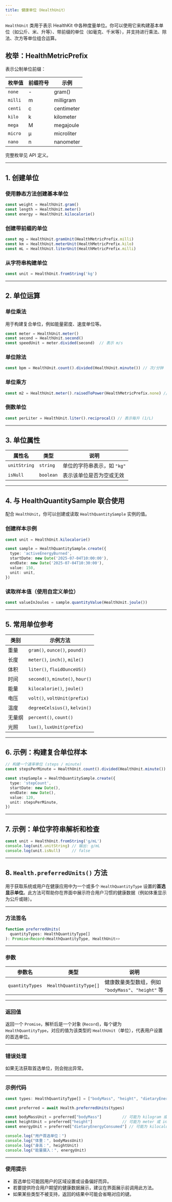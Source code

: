 ```yaml
---
title: 健康单位（HealthUnit）
---
```

`HealthUnit` 类用于表示 HealthKit 中各种度量单位。你可以使用它来构建基本单位（如公斤、米、升等）、带前缀的单位（如毫克、千米等），并支持进行乘法、除法、次方等单位组合运算。

## 枚举：HealthMetricPrefix

表示公制单位前缀：

| 枚举值     | 前缀符号 | 示例         |
| ------- | ---- | ---------- |
| `none`  | -    | gram()     |
| `milli` | m    | milligram  |
| `centi` | c    | centimeter |
| `kilo`  | k    | kilometer  |
| `mega`  | M    | megajoule  |
| `micro` | μ    | microliter |
| `nano`  | n    | nanometer  |

完整枚举见 API 定义。

---

## 1. 创建单位

### 使用静态方法创建基本单位

```ts
const weight = HealthUnit.gram()
const length = HealthUnit.meter()
const energy = HealthUnit.kilocalorie()
```

### 创建带前缀的单位

```ts
const mg = HealthUnit.gramUnit(HealthMetricPrefix.milli)
const km = HealthUnit.meterUnit(HealthMetricPrefix.kilo)
const mL = HealthUnit.literUnit(HealthMetricPrefix.milli)
```

### 从字符串构建单位

```ts
const unit = HealthUnit.fromString('kg')
```

---

## 2. 单位运算

### 单位乘法

用于构建复合单位，例如能量密度、速度单位等。

```ts
const meter = HealthUnit.meter()
const second = HealthUnit.second()
const speedUnit = meter.divided(second)  // 表示 m/s
```

### 单位除法

```ts
const bpm = HealthUnit.count().divided(HealthUnit.minute()) // 次/分钟
```

### 单位乘方

```ts
const m2 = HealthUnit.meter().raisedToPower(HealthMetricPrefix.none) // 平方米
```

### 倒数单位

```ts
const perLiter = HealthUnit.liter().reciprocal() // 表示每升 (1/L)
```

---

## 3. 单位属性

| 属性名          | 类型        | 说明                |
| ------------ | --------- | ----------------- |
| `unitString` | `string`  | 单位的字符串表示，如 `"kg"` |
| `isNull`     | `boolean` | 表示该单位是否为空或无效      |

---

## 4. 与 HealthQuantitySample 联合使用

配合 `HealthUnit`，你可以创建或读取 `HealthQuantitySample` 实例的值。

### 创建样本示例

```ts
const unit = HealthUnit.kilocalorie()

const sample = HealthQuantitySample.create({
  type: 'activeEnergyBurned',
  startDate: new Date('2025-07-04T10:00:00'),
  endDate: new Date('2025-07-04T10:30:00'),
  value: 150,
  unit: unit,
})
```

### 读取样本值（使用自定义单位）

```ts
const valueInJoules = sample.quantityValue(HealthUnit.joule())
```

---

## 5. 常用单位参考

| 类别  | 示例方法                             |
| --- | -------------------------------- |
| 重量  | `gram()`, `ounce()`, `pound()`   |
| 长度  | `meter()`, `inch()`, `mile()`    |
| 体积  | `liter()`, `fluidOunceUS()`      |
| 时间  | `second()`, `minute()`, `hour()` |
| 能量  | `kilocalorie()`, `joule()`       |
| 电压  | `volt()`, `voltUnit(prefix)`     |
| 温度  | `degreeCelsius()`, `kelvin()`    |
| 无量纲 | `percent()`, `count()`           |
| 光照  | `lux()`, `luxUnit(prefix)`       |

---

## 6. 示例：构建复合单位样本

```ts
// 构建一个速率单位 (steps / minute)
const stepsPerMinute = HealthUnit.count().divided(HealthUnit.minute())

const stepSample = HealthQuantitySample.create({
  type: 'stepCount',
  startDate: new Date(),
  endDate: new Date(),
  value: 120,
  unit: stepsPerMinute,
})
```

---

## 7. 示例：单位字符串解析和检查

```ts
const unit = HealthUnit.fromString('g/mL')
console.log(unit.unitString) // 输出: g/mL
console.log(unit.isNull)     // false
```

---

## 8. `Health.preferredUnits()` 方法

用于获取系统或用户在健康应用中为一个或多个 `HealthQuantityType` 设置的**首选显示单位**。此方法可帮助你在界面中展示符合用户习惯的健康数据（例如体重显示为公斤或磅）。

---

### 方法签名

```ts
function preferredUnits(
  quantityTypes: HealthQuantityType[]
): Promise<Record<HealthQuantityType, HealthUnit>>
```

---

### 参数

| 参数名             | 类型                     | 说明                                    |
| --------------- | ---------------------- | ------------------------------------- |
| `quantityTypes` | `HealthQuantityType[]` | 健康数量类型数组，例如 `"bodyMass"`、`"height"` 等 |

---

### 返回值

返回一个 `Promise`，解析后是一个对象 (`Record`)，每个键为 `HealthQuantityType`，对应的值为该类型的 `HealthUnit`（单位），代表用户设置的首选单位。

---

### 错误处理

如果无法获取首选单位，则会抛出异常。

---

### 示例代码

```ts
const types: HealthQuantityType[] = ["bodyMass", "height", "dietaryEnergyConsumed"]

const preferred = await Health.preferredUnits(types)

const bodyMassUnit = preferred["bodyMass"]         // 可能为 kilogram 或 pound
const heightUnit = preferred["height"]             // 可能为 meter 或 inch
const energyUnit = preferred["dietaryEnergyConsumed"] // 可能为 kilocalorie

console.log("用户首选单位：")
console.log("体重：", bodyMassUnit)
console.log("身高：", heightUnit)
console.log("能量摄入：", energyUnit)
```

---

### 使用提示

* 首选单位可能因用户的区域设置或设备偏好而异。
* 若要提供符合用户期望的健康数据展示，建议在界面展示前调用此方法。
* 如果某些类型不被支持，返回的结果中可能会省略对应的键。
